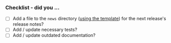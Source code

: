 ### Checklist - did you ...

<!-- If any of the following items aren't relevant to your contribution,
     please either tick them or use ~strikethrough~ so we know you've gone
     through the checklist. -->

- [ ] Add a file to the `news` directory ([using the template](https://github.com/conda/conda-standalone/blob/main/news/TEMPLATE)) for the next release's release notes?
     <!-- All "significant" changes should get an entry:
            - user-facing changes or enhancements
            - bug fixes
            - deprecations
            - documentation updates
            - etc -->
- [ ] Add / update necessary tests?
- [ ] Add / update outdated documentation?
